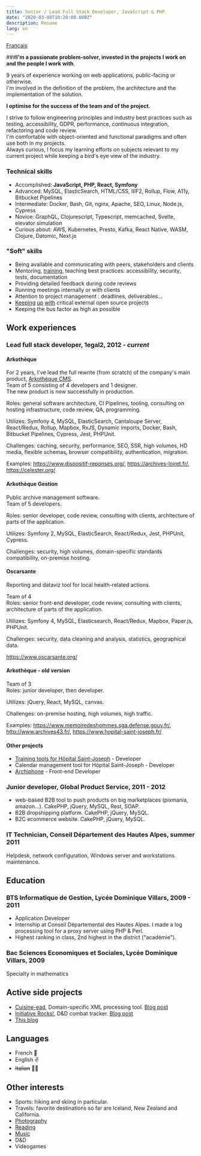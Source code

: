 ```yaml
---
title: Senior / Lead Full Stack Developer, JavaScript & PHP
date: "2020-03-08T10:20:00.000Z"
description: Resume
lang: en
---
```

[Français](/cv/)  

###__I'm a passionate problem-solver, invested in the projects I work on and the people I work with__.  

9 years of experience working on web applications, public-facing or otherwise.  
I'm involved in the definition of the problem, the architecture and the implementation of the solution.  

__I optimise for the success of the team and of the project.__  

I strive to follow engineering principles and industry best practices such as testing, accessibility, GDPR, performance, continuous integration, refactoring and code review.  
I'm comfortable with object-oriented and functional paradigms and often use both in my projects.  
Always curious, I focus my learning efforts on subjects relevant to my current project while keeping a bird's eye view of the industry.  

### Technical skills

* Accomplished: __JavaScript, PHP, React, Symfony__
* Advanced: MySQL, ElasticSearch, HTML/CSS, IIIF2, Rollup, Flow, A11y, Bitbucket Pipelines
* Intermediate: Docker, Bash, Git, nginx, Apache, SEO, Linux, Node.js, Cypress
* Novice: GraphQL, Clojurescript, Typescript, memcached, Svelte, elevator simulation
* Curious about: AWS, Kubernetes, Presto, Kafka, React Native, WASM, Clojure, Datomic, Next.js

### "Soft" skills

* Being available and communicating with peers, stakeholders and clients
* Mentoring, [training](/rollup-dev-environment/), teaching best practices: accessibility, security, tests, documentation
* Providing detailed feedback during code reviews
* Running meetings internally or with clients
* Attention to project management : deadlines, deliverables...
* [Keeping](https://github.com/rollup/rollup/issues/2285) [up](https://github.com/rollup/rollup/issues/2715) [with](https://github.com/alex3165/react-mapbox-gl/issues/795) critical external open source projects
* Keeping the bus factor as high as possible

## Work experiences

### Lead full stack developer, 1egal2, 2012 - *current*

#### Arkothèque

For 2 years, I've lead the full rewrite (from scratch) of the company's main product, [Arkothèque CMS](https://arkotheque.fr).  
Team of 5 consisting of 4 developers and 1 designer.  
The new product is now successfully in production.

Roles: general software architecture, CI Pipelines, tooling, consulting on hosting infrastructure, code review, QA, programming.

Utilizes: Symfony 4, MySQL, ElasticSearch, Cantaloupe Server, React/Redux, Rollup, Mapbox, RxJS, Dynamic imports, Docker, Bash, Bitbucket Pipelines, Cypress, Jest, PHPUnit.  

Challenges: caching, security, performance, SEO, SSR, high volumes, HD media, flexible schemas, browser compatibility, authentication, migration.

Examples: https://www.dispositif-reponses.org/, https://archives-loiret.fr/, https://celester.org/

#### Arkothèque Gestion

Public archive management software.  
Team of 5 developers.

Roles: senior developer, code review, consulting with clients, architecture of parts of the application.

Utilizes: Symfony 2, MySQL, ElasticSearch, React/Redux, Jest, PHPUnit, Cypress.  

Challenges: security, high volumes, domain-specific standards compatibility, on-premise hosting.

#### Oscarsante

Reporting and dataviz tool for local health-related actions.

Team of 4  
Roles: senior front-end developer, code review, consulting with clients, architecture of parts of the application.

Utilizes: Symfony 4, MySQL, Elasticsearch, React/Redux, Mapbox, Paper.js, PHPUnit.  

Challenges: security, data cleaning and analysis, statistics, geographical data.

https://www.oscarsante.org/

#### Arkothèque - old version

Team of 3  
Roles: junior developer, then developer.  

Utilizes: jQuery, React, MySQL, canvas.  

Challenges: on-premise hosting, high volumes, high traffic.  

Examples: https://www.memoiredeshommes.sga.defense.gouv.fr/, http://www.archives43.fr/, https://www.hopital-saint-joseph.fr/

#### Other projects

* [Training tools for Hôpital Saint-Joseph](https://www.hopital-saint-joseph.fr/r/251/les-conferences-ecni/) - Developer
* Calendar management tool for Hôpital Saint-Joseph - Developer
* [Archiphone](https://www.1egal2.com/a/525/archiphone/) - Front-end Developer

### Junior developer, Global Product Service, 2011 - 2012

* web-based B2B tool to push products on big marketplaces (pixmania, amazon...). CakePHP, jQuery, MySQL, Rest, SOAP.
* B2B dropshipping platform. CakePHP, jQuery, MySQL.
* B2C ecommerce website. CakePHP, jQuery, MySQL.

### IT Technician, Conseil Département des Hautes Alpes, summer 2011

Helpdesk, network configuration, Windows server and workstations maintenance.

## Education

### BTS Informatique de Gestion, Lycée Dominique Villars, 2009 - 2011

* Application Developer
* Internship at Conseil Départemental des Hautes Alpes. I made a log processing tool for a proxy server using PHP & Perl.
* Highest ranking in class, 2nd highest in the district ("académie").

### Bac Sciences Economiques et Sociales, Lycée Dominique Villars, 2009

Specialty in mathematics

## Active side projects

* [Cuisine-ead](https://cuisine-ead.netlify.com/), Domain-specific XML processing tool. [Blog post](/cuisine-ead)
* [Initiative Rocks!](https://initiative.rocks/), D&D combat tracker. [Blog post](/initiative-rocks)
* [This blog](/)

## Languages

* French 🤙
* English ✌️
* ~~Italian~~ 🤦‍♂️

## Other interests

* Sports: hiking and skiing in particular.
* Travels: favorite destinations so far are Iceland, New Zealand and California.
* [Photography](https://flickr.com/people/camille_hodoul/)
* [Reading](https://www.goodreads.com/user/show/18835095-camille-hodoul)
* [Music](https://open.spotify.com/user/11487860)
* D&D
* Videogames
